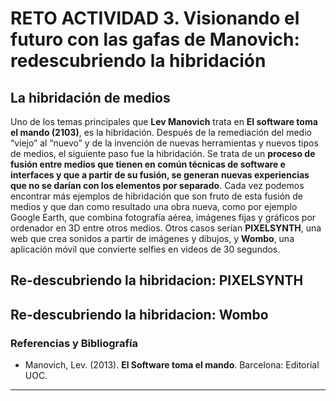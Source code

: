 # RETO ACTIVIDAD 3. Visionando el futuro con las gafas de Manovich: redescubriendo la hibridación

## La hibridación de medios

Uno de los temas principales que **Lev Manovich** trata en **El software toma el mando (2103)**, es la hibridación. Después de la remediación del medio “viejo” al “nuevo” y de la invención de nuevas herramientas y nuevos tipos de medios, el siguiente paso fue la hibridación.  Se trata de un **proceso de fusión entre medios que tienen en común técnicas de software e interfaces y que a partir de su fusión, se generan nuevas experiencias que no se darían con los elementos por separado**. Cada vez podemos encontrar más ejemplos de hibridación que son fruto de esta fusión de medios y que dan como resultado una obra nueva, como por ejemplo Google Earth, que combina fotografía aérea, imágenes fijas y gráficos por ordenador en 3D entre otros medios. Otros casos serían **PIXELSYNTH**, una web que crea sonidos a partir de imágenes y dibujos, y **Wombo**, una aplicación móvil que convierte selfies en videos de 30 segundos. 

## Re-descubriendo la hibridacion: PIXELSYNTH


## Re-descubriendo la hibridacion: Wombo


### Referencias y Bibliografía
* Manovich, Lev. (2013). **El Software toma el mando**. Barcelona: Editorial UOC.
-----
